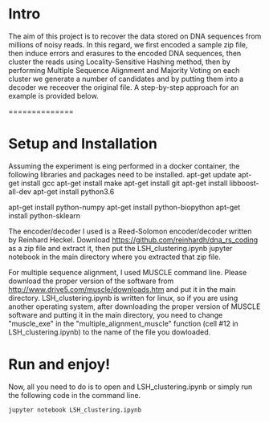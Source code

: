 # Intro
The aim of this project is to recover the data stored on DNA sequences from millions of noisy reads. In this regard, we first encoded a sample zip file, then induce errors and erasures to the encoded DNA sequences, then cluster the reads using Locality-Sensitive Hashing method, then by performing Multiple Sequence Alignment and Majority Voting on each cluster we generate a number of candidates and by putting them into a decoder we receover the original file. A step-by-step approach for an example is provided below.

==============

# Setup and Installation
Assuming the experiment is eing performed in a docker container, the following libraries and packages need to be installed.
 apt-get update
 apt-get install gcc
 apt-get install make
 apt-get install git
 apt-get install libboost-all-dev
 apt-get install python3.6

 apt-get install python-numpy
 apt-get install python-biopython
 apt-get install python-sklearn
 
The encoder/decoder I used is a Reed-Solomon encoder/decoder written by Reinhard Heckel. Download https://github.com/reinhardh/dna_rs_coding as a zip file and extract it, then put the LSH_clustering.ipynb jupyter notebook in the main directory where you extracted that zip file.

For multiple sequence alignment, I used MUSCLE command line. Please download the proper version of the software from http://www.drive5.com/muscle/downloads.htm and put it in the main directory. LSH_clustering.ipynb is written for linux, so if you are using another operating system, after downloading the proper version of MUSCLE software and putting it in the main directory, you need to change "muscle_exe" in the "multiple_alignment_muscle" function (cell #12 in LSH_clustering.ipynb) to the name of the file you dowloaded.

# Run and enjoy!
Now, all you need to do is to open and LSH_clustering.ipynb or simply run the following code in the command line.

`jupyter notebook LSH_clustering.ipynb`
